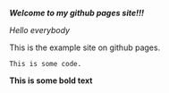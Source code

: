 ***Welcome to my github pages site!!!***

*Hello everybody*

This is the example site on github pages.

```
This is some code.
```

**This is some bold text**
